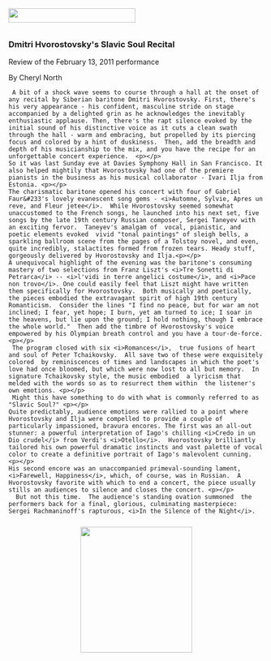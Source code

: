 <!-- MAIN TABLE -->
<tr class="table_main" >
<td class="td_center" valign="top">

<img src="images/title_reviews.gif" width="250" height="28" vspace="10" /><br />




<h3>Dmitri Hvorostovsky's Slavic Soul Recital</i></h3>
<p></p>



Review of the February 13, 2011 performance<p></p>


By Cheryl North
<p></p>

<!Insert Text Here>

     A bit of a shock wave seems to course through a hall at the onset of any recital by Siberian baritone Dmitri Hvorostovsky. First, there's his very appearance - his confident, masculine stride on stage accompanied by a delighted grin as he acknowledges the inevitably enthusiastic applause. Then, there's the rapt silence evoked by the initial sound of his distinctive voice as it cuts a clean swath through the hall - warm and embracing, but propelled by its piercing focus and colored by a hint of duskiness.  Then, add the breadth and depth of his musicianship to the mix, and you have the recipe for an unforgettable concert experience.  <p></p>
    So it was last Sunday eve at Davies Symphony Hall in San Francisco. It also helped mightily that Hvorostovsky had one of the premiere pianists in the business as his musical collaborator - Ivari Ilja from Estonia. <p></p>
    The charismatic baritone opened his concert with four of Gabriel Faur&#233's lovely evanescent song gems - <i>Automne, Sylvie, Apres un reve, and Fleur jetee</i>.  While Hvorostovsky seemed somewhat unaccustomed to the French songs, he launched into his next set, five songs by the late 19th century Russian composer, Sergei Taneyev with an exciting fervor.  Taneyev's amalgam of  vocal, pianistic, and poetic elements evoked  vivid "tonal paintings" of sleigh bells, a sparkling ballroom scene from the pages of a Tolstoy novel, and even, quite incredibly, stalactites formed from frozen tears. Heady stuff, gorgeously delivered by Hvorostovsky and Ilja.<p></p>
    A unequivocal highlight of the evening was the baritone's consuming mastery of two selections from Franz Liszt's <i>Tre Sonetti di Petrarca</i> -- <i>l'vidi in terre angelici costume</i>, and <i>Pace non trovo</i>. One could easily feel that Liszt might have written them specifically for Hvorostovsky.  Both musically and poetically, the pieces embodied the extravagant spirit of high 19th century Romanticism.  Consider the lines "I find no peace, but for war am not inclined; I fear, yet hope; I burn, yet am turned to ice; I soar in the heavens, but lie upon the ground; I hold nothing, though I embrace the whole world."  Then add the timbre of Hvorostovsky's voice empowered by his Olympian breath control and you have a tour-de-force. <p></p>
     The program closed with six <i>Romances</i>,  true fusions of heart and soul of Peter Tchaikovsky.  All save two of these were exquisitely colored  by reminiscences of times and landscapes in which the poet's love had once bloomed, but which were now lost to all but memory.  In signature Tchaikovsky style, the music embodied  a lyricism that melded with the words so as to resurrect them within  the listener's own emotions. <p></p> 
     Might this have something to do with what is commonly referred to as "Slavic Soul?" <p></p> 
    Quite predictably, audience emotions were rallied to a point where Hvorostovsky and Ilja were compelled to provide a couple of particularly impassioned, bravura encores. The first was an all-out stunner: a powerful interpretation of Iago's chilling <i>Credo in un Dio crudel</i> from Verdi's <i>Otello</i>.  Hvorostovsky brilliantly tailored his own powerful dramatic instincts and vast palette of vocal color to create a definitive portrait of Iago's malevolent cunning.  <p></p>
    His second encore was an unaccompanied primeval-sounding lament, <i>Farewell, Happiness</i>, which, of course, was in Russian.  A Hvorostovsky favorite with which to end a concert, the piece usually stills an audiences to silence and closes the concert. <p></p>
      But not this time.  The audience's standing ovation summoned  the performers back for a final, glorious, culminating masterpiece:  Sergei Rachmaninoff's rapturous, <i>In the Silence of the Night</i>.  



 
<p></p> <p></p> <p></p> <center>

<!-- LEFT TO RIGHT CELL CHANGE -->
</td><td class="td_right">

<img src="images/logos_newspaper.gif" width="220" height="248" vspace="10" /><br />

<p></p>





</td></tr></table>
</td></tr></table>

<br /><br />


<img src="images/btn_articles_on.gif" height="1" width="1" />
<img src="images/btn_casestudies_on.gif" height="1" width="1" />
<img src="images/btn_cheryl_on.gif" height="1" width="1" />
<img src="images/btn_cheryl_p_on.gif" height="1" width="1" />
<img src="images/btn_clients_on.gif" height="1" width="1" />
<img src="images/btn_contact_on.gif" height="1" width="1" />
<img src="images/btn_history_on.gif" height="1" width="1" />
<img src="images/btn_home_on.gif" height="1" width="1" />
<img src="images/btn_interviews_on.gif" height="1" width="1" />
<img src="images/btn_resume_on.gif" height="1" width="1" />
<img src="images/btn_reviews_on.gif" height="1" width="1" />
<img src="images/btn_services_on.gif" height="1" width="1" />
<img src="images/btn_warner_on.gif" height="1" width="1" />
<img src="images/btn_warner_p_on.gif" height="1" width="1" />

<!-- EXTERNAL LINKS -->
<div style="position: absolute; top: -20px; left: -20px;">
<a href="http://www.dunningmarketing.com">.</a>
<a href="http://www.witnessamerica.com">.</a>
<a href="http://www.witnessamerica.com/camcorders">.</a>
<a href="http://www.ksql.com">.</a>
<a href="http://www.ascendaviation.com">.</a>
<a href="http://www.echovalleysupply.com">.</a>
<a href="http://www.northworks.net">.</a>
<a href="http://www.attainia.com">.</a>
<a href="http://www.briandunning.com">.</a>
</div>
<!-- END EXTERNAL LINKS -->

</body>
</html>
